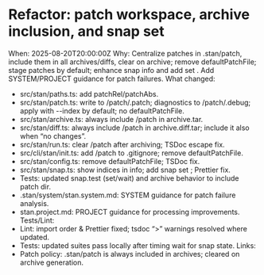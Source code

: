 # Refactor: patch workspace, archive inclusion, and snap set

When: 2025-08-20T20:00:00Z
Why: Centralize patches in .stan/patch, include them in all archives/diffs, clear on archive; remove defaultPatchFile; stage patches by default; enhance snap info and add set <index>. Add SYSTEM/PROJECT guidance for patch failures.
What changed:

- src/stan/paths.ts: add patchRel/patchAbs.
- src/stan/patch.ts: write to <stanPath>/patch/.patch; diagnostics to <stanPath>/patch/.debug; apply with --index by default; no defaultPatchFile.
- src/stan/archive.ts: always include <stanPath>/patch in archive.tar.
- src/stan/diff.ts: always include <stanPath>/patch in archive.diff.tar; include it also when “no changes”.
- src/stan/run.ts: clear <stanPath>/patch after archiving; TSDoc escape fix.
- src/cli/stan/init.ts: add <stanPath>/patch to .gitignore; remove defaultPatchFile.
- src/stan/config.ts: remove defaultPatchFile; TSDoc fix.
- src/stan/snap.ts: show indices in info; add snap set <index>; Prettier fix.
- Tests: updated snap.test (set/wait) and archive behavior to include patch dir.
- .stan/system/stan.system.md: SYSTEM guidance for patch failure analysis.
- stan.project.md: PROJECT guidance for processing improvements.
  Tests/Lint:
- Lint: import order & Prettier fixed; tsdoc “>” warnings resolved where updated.
- Tests: updated suites pass locally after timing wait for snap state.
  Links:
- Patch policy: .stan/patch is always included in archives; cleared on archive generation.
